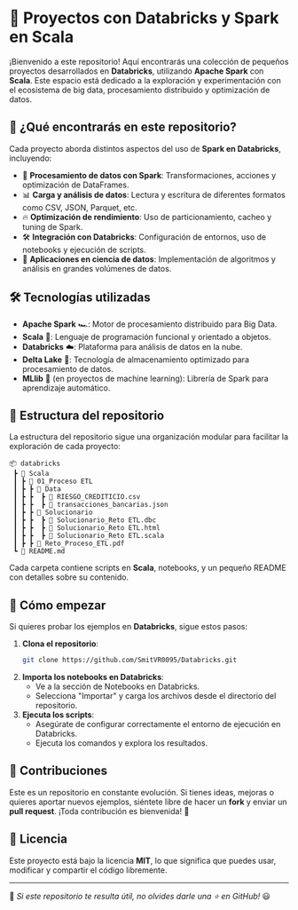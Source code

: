 # 🚀 Proyectos con Databricks y Spark en Scala

¡Bienvenido a este repositorio! Aquí encontrarás una colección de pequeños proyectos desarrollados en **Databricks**, utilizando **Apache Spark** con **Scala**. Este espacio está dedicado a la exploración y experimentación con el ecosistema de big data, procesamiento distribuido y optimización de datos.

## 📌 ¿Qué encontrarás en este repositorio?

Cada proyecto aborda distintos aspectos del uso de **Spark en Databricks**, incluyendo:

- 🚀 **Procesamiento de datos con Spark**: Transformaciones, acciones y optimización de DataFrames.
- 📊 **Carga y análisis de datos**: Lectura y escritura de diferentes formatos como CSV, JSON, Parquet, etc.
- 🔥 **Optimización de rendimiento**: Uso de particionamiento, cacheo y tuning de Spark.
- 🛠 **Integración con Databricks**: Configuración de entornos, uso de notebooks y ejecución de scripts.
- 🤖 **Aplicaciones en ciencia de datos**: Implementación de algoritmos y análisis en grandes volúmenes de datos.

## 🛠 Tecnologías utilizadas

- **Apache Spark** 🏎️: Motor de procesamiento distribuido para Big Data.
- **Scala** 🦾: Lenguaje de programación funcional y orientado a objetos.
- **Databricks** ☁️: Plataforma para análisis de datos en la nube.
- **Delta Lake** 🛑: Tecnología de almacenamiento optimizado para procesamiento de datos.
- **MLlib** 🤖 (en proyectos de machine learning): Librería de Spark para aprendizaje automático.

## 📂 Estructura del repositorio

La estructura del repositorio sigue una organización modular para facilitar la exploración de cada proyecto:

```
📦 databricks
 ┣ 📂 Scala
 ┃ ┣ 📂 01_Proceso ETL
 ┃ ┣ ┣ 📂 Data
 ┃ ┣ ┣  ┣ 📜 RIESGO_CREDITICIO.csv
 ┃ ┣ ┣  ┣ 📜 transacciones_bancarias.json
 ┃ ┣ ┣ 📂 Solucionario
 ┃ ┣ ┣  ┣ 📜 Solucionario_Reto ETL.dbc
 ┃ ┣ ┣  ┣ 📜 Solucionario_Reto ETL.html
 ┃ ┣ ┣  ┣ 📜 Solucionario_Reto ETL.scala
 ┃ ┣ ┣ 📜 Reto_Proceso_ETL.pdf
 ┗ 📜 README.md
```

Cada carpeta contiene scripts en **Scala**, notebooks, y un pequeño README con detalles sobre su contenido.

## 🚀 Cómo empezar

Si quieres probar los ejemplos en **Databricks**, sigue estos pasos:

1. **Clona el repositorio**:
   ```bash
   git clone https://github.com/SmitVR0095/Databricks.git
   ```
2. **Importa los notebooks en Databricks**:
   - Ve a la sección de Notebooks en Databricks.
   - Selecciona "Importar" y carga los archivos desde el directorio del repositorio.
3. **Ejecuta los scripts**:
   - Asegúrate de configurar correctamente el entorno de ejecución en Databricks.
   - Ejecuta los comandos y explora los resultados.

## 📢 Contribuciones

Este es un repositorio en constante evolución. Si tienes ideas, mejoras o quieres aportar nuevos ejemplos, siéntete libre de hacer un **fork** y enviar un **pull request**. ¡Toda contribución es bienvenida! 🚀

## 📜 Licencia

Este proyecto está bajo la licencia **MIT**, lo que significa que puedes usar, modificar y compartir el código libremente.

---

📌 *Si este repositorio te resulta útil, no olvides darle una ⭐ en GitHub!* 😃

